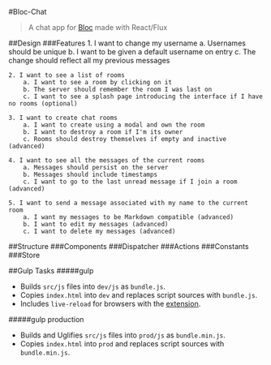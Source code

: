 #Bloc-Chat
>A chat app for [Bloc](https://www.bloc.io) made with React/Flux

##Design
###Features
    1. I want to change my username
        a. Usernames should be unique
        b. I want to be given a default username on entry
        c. The change should reflect all my previous messages
        
    2. I want to see a list of rooms
        a. I want to see a room by clicking on it
        b. The server should remember the room I was last on
        c. I want to see a splash page introducing the interface if I have no rooms (optional)
    
    3. I want to create chat rooms
        a. I want to create using a modal and own the room
        b. I want to destroy a room if I'm its owner
        c. Rooms should destroy themselves if empty and inactive (advanced)
    
    4. I want to see all the messages of the current rooms
        a. Messages should persist on the server
        b. Messages should include timestamps
        c. I want to go to the last unread message if I join a room (advanced)
    
    5. I want to send a message associated with my name to the current room
        a. I want my messages to be Markdown compatible (advanced)
        b. I want to edit my messages (advanced)
        c. I want to delete my messages (advanced)
        
##Structure
###Components
###Dispatcher
###Actions
###Constants
###Store

##Gulp Tasks
#####gulp
   * Builds `src/js` files into `dev/js` as `bundle.js`.
   * Copies `index.html` into `dev` and replaces script sources with `bundle.js`.
   * Includes `live-reload` for browsers with the [extension](http://livereload.com/extensions/).

#####gulp production
   * Builds and Uglifies `src/js` files into `prod/js` as `bundle.min.js`.
   * Copies `index.html` into `prod` and replaces script sources with `bundle.min.js`.

